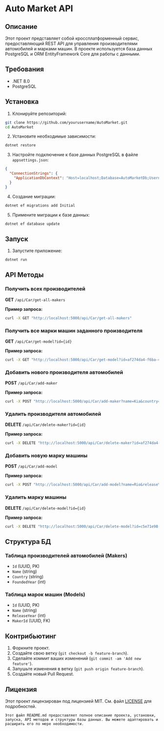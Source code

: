 # Auto Market API

## Описание

Этот проект представляет собой кроссплатформенный сервис, предоставляющий REST API для управления производителями автомобилей и марками машин. В проекте используется база данных PostgreSQL и ORM EntityFramework Core для работы с данными.

## Требования

- .NET 8.0
- PostgreSQL

## Установка

1. Клонируйте репозиторий:
  ```sh
  git clone https://github.com/yourusername/AutoMarket.git
  cd AutoMarket
  ```

2. Установите необходимые зависимости:
  ```sh
  dotnet restore
  ```

3. Настройте подключение к базе данных PostgreSQL в файле `appsettings.json`:
  ```json
  {
    "ConnectionStrings": {
      "ApplicationDbContext": "Host=localhost;Database=AutoMarketDb;Username=yourusername;Password=yourpassword"
    }
  }
  ```

4. Создание миграции:
  ```sh
  dotnet ef migrations add Initial
  ```

5. Примените миграции к базе данных:
  ```sh
  dotnet ef database update
  ```

## Запуск

1. Запустите приложение:
  ```sh
  dotnet run
  ```

## API Методы

### Получить всех производителей

**GET** `/api/Car/get-all-makers`

**Пример запроса:**
  ```sh
  curl -X GET "http://localhost:5000/api/Car/get-all-makers"
  ```

### Получить все марки машин заданного производителя

**GET** `/api/Car/get-model?id={id}`

**Пример запроса:**
  ```sh
  curl -X GET "http://localhost:5000/api/Car/get-model?id=af274da4-f6ba-4725-af4c-96a6f1789913"
  ```

### Добавить нового производителя автомобилей

**POST** `/api/Car/add-maker`

**Пример запроса:**
  ```sh
  curl -X POST "http://localhost:5000/api/Car/add-maker?name=Kia&country=South Korea&foundedYear=1944"
  ```

### Удалить производителя автомобилей

**DELETE** `/api/Car/delete-maker?id={id}`

**Пример запроса:**
  ```sh
  curl -X DELETE "http://localhost:5000/api/Car/delete-maker?id=af274da4-f6ba-4725-af4c-96a6f1789913"
  ```

### Добавить новую марку машины

**POST** `/api/Car/add-model`

**Пример запроса:**
  ```sh
  curl -X POST "http://localhost:5000/api/Car/add-model?name=Rio&releaseYear=2000&makerId=af274da4-f6ba-4725-af4c-96a6f1789913"
  ```

### Удалить марку машины

**DELETE** `/api/Car/delete-model?id={id}`

**Пример запроса:**
  ```sh
  curl -X DELETE "http://localhost:5000/api/Car/delete-model?id=c5e71e98-09c0-4bd0-a67d-9d46bbbbb1b3"
  ```

## Структура БД

### Таблица производителей автомобилей (Makers)

- `Id` (UUID, PK)
- `Name` (string)
- `Country` (string)
- `FoundedYear` (int)

### Таблица марок машин (Models)

- `Id` (UUID, PK)
- `Name` (string)
- `ReleaseYear` (int)
- `MakerId` (UUID, FK)

## Контрибьютинг

1. Форкните проект.
2. Создайте свою ветку (`git checkout -b feature-branch`).
3. Сделайте коммит ваших изменений (`git commit -am 'Add new feature'`).
4. Запушьте изменения в ветку (`git push origin feature-branch`).
5. Создайте новый Pull Request.

## Лицензия
  
  Этот проект лицензирован под лицензией MIT. См. файл [LICENSE](LICENSE) для подробностей.
  ```
  Этот файл README.md предоставляет полное описание проекта, установки, запуска, API методов и структуры базы данных. Вы можете адаптировать и расширить его по мере необходимости.
  ```
